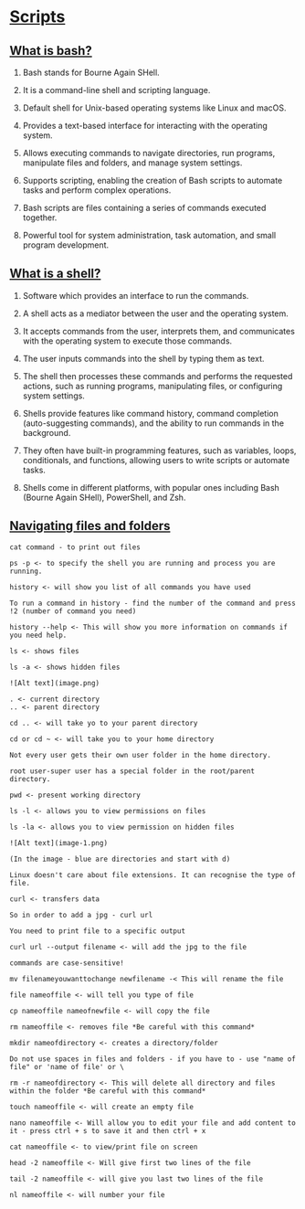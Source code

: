 # <u> **Scripts** </u>


## <u>**What is bash?**</u>


1. Bash stands for Bourne Again SHell.
   
2. It is a command-line shell and scripting language.
   
3. Default shell for Unix-based operating systems like Linux and macOS.
   
4. Provides a text-based interface for interacting with the operating system.
   
5. Allows executing commands to navigate directories, run programs, manipulate files and folders, and manage system settings.
   
6. Supports scripting, enabling the creation of Bash scripts to automate tasks and perform complex operations.
   
7. Bash scripts are files containing a series of commands executed together.
   
8. Powerful tool for system administration, task automation, and small program development.


## <u>**What is a shell?**</u>


1. Software which provides an interface to run the commands.

2. A shell acts as a mediator between the user and the operating system.
   
3. It accepts commands from the user, interprets them, and communicates with the operating system to execute those commands.
   
4. The user inputs commands into the shell by typing them as text.
   
5. The shell then processes these commands and performs the requested actions, such as running programs, manipulating files, or configuring system settings.
   
6. Shells provide features like command history, command completion (auto-suggesting commands), and the ability to run commands in the background.
   
7. They often have built-in programming features, such as variables, loops, conditionals, and functions, allowing users to write scripts or automate tasks.
   
8. Shells come in different platforms, with popular ones including Bash (Bourne Again SHell), PowerShell, and Zsh.



## **<u>Navigating files and folders** </u>



````
cat command - to print out files 

ps -p <- to specify the shell you are running and process you are running.

history <- will show you list of all commands you have used

To run a command in history - find the number of the command and press !2 (number of command you need)

history --help <- This will show you more information on commands if you need help.

ls <- shows files

ls -a <- shows hidden files

![Alt text](image.png)

. <- current directory
.. <- parent directory

cd .. <- will take yo to your parent directory

cd or cd ~ <- will take you to your home directory

Not every user gets their own user folder in the home directory.

root user-super user has a special folder in the root/parent directory.

pwd <- present working directory

ls -l <- allows you to view permissions on files

ls -la <- allows you to view permission on hidden files

![Alt text](image-1.png)

(In the image - blue are directories and start with d)

Linux doesn't care about file extensions. It can recognise the type of file.

curl <- transfers data 

So in order to add a jpg - curl url

You need to print file to a specific output

curl url --output filename <- will add the jpg to the file

commands are case-sensitive!

mv filenameyouwanttochange newfilename -< This will rename the file

file nameoffile <- will tell you type of file

cp nameoffile nameofnewfile <- will copy the file

rm nameoffile <- removes file *Be careful with this command*

mkdir nameofdirectory <- creates a directory/folder

Do not use spaces in files and folders - if you have to - use "name of file" or 'name of file' or \

rm -r nameofdirectory <- This will delete all directory and files within the folder *Be careful with this command*

touch nameoffile <- will create an empty file

nano nameoffile <- Will allow you to edit your file and add content to it - press ctrl + s to save it and then ctrl + x

cat nameoffile <- to view/print file on screen

head -2 nameoffile <- Will give first two lines of the file

tail -2 nameoffile <- will give you last two lines of the file

nl nameoffile <- will number your file

